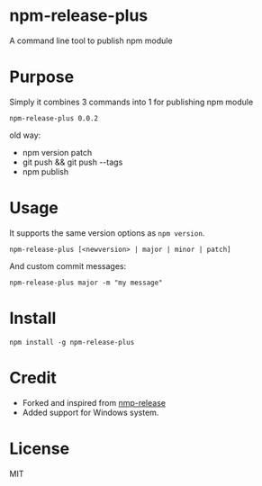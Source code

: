 # npm-release-plus
A command line tool to publish npm module

# Purpose

Simply it combines 3 commands into 1 for publishing npm module

`npm-release-plus 0.0.2`

old way:

 - npm version patch
 - git push && git push --tags
 - npm publish

# Usage

It supports the same version options as `npm version`.

`npm-release-plus [<newversion> | major | minor | patch]`

And custom commit messages:

`npm-release-plus major -m "my message"`

# Install

`npm install -g npm-release-plus`

# Credit

- Forked and inspired from [nmp-release](https://www.npmjs.com/package/npm-release)
- Added support for Windows system.

# License

MIT
